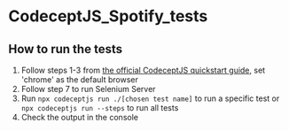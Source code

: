 # CodeceptJS_Spotify_tests

## How to run the tests
1. Follow steps 1-3 from [the official CodeceptJS quickstart guide](https://codecept.io/quickstart#using-selenium-webdriver), set 'chrome' as the default browser
2. Follow step 7 to run Selenium Server
3. Run ```npx codeceptjs run ./[chosen test name]``` to run a specific test or ```npx codeceptjs run --steps``` to run all tests
4. Check the output in the console
